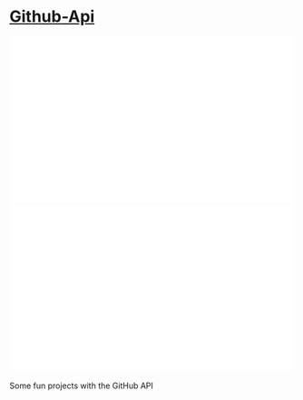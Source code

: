 # [Github-Api](https://github.com/Deon-Trevor/Github-Api)

<a href="https://github.com/Deon-Trevor/Github-Api">

![](https://github.com/Deon-Trevor/Github-Stats/blob/master/generated/overview.svg)
![](https://github.com/Deon-Trevor/Github-Stats/blob/master/generated/languages.svg)

</a>

Some fun projects with the GitHub API